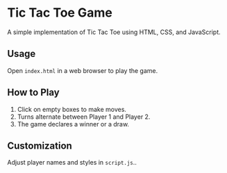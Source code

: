 # Tic Tac Toe Game

A simple implementation of Tic Tac Toe using HTML, CSS, and JavaScript.

## Usage

Open `index.html` in a web browser to play the game.

## How to Play

1. Click on empty boxes to make moves.
2. Turns alternate between Player 1 and Player 2.
3. The game declares a winner or a draw.

## Customization

Adjust player names and styles in `script.js`..

